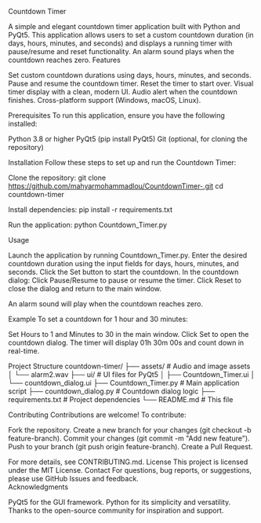 Countdown Timer

A simple and elegant countdown timer application built with Python and PyQt5. This application allows users to set a custom countdown duration (in days, hours, minutes, and seconds) and displays a running timer with pause/resume and reset functionality. An alarm sound plays when the countdown reaches zero.
Features

Set custom countdown durations using days, hours, minutes, and seconds.
Pause and resume the countdown timer.
Reset the timer to start over.
Visual timer display with a clean, modern UI.
Audio alert when the countdown finishes.
Cross-platform support (Windows, macOS, Linux).

Prerequisites
To run this application, ensure you have the following installed:

Python 3.8 or higher
PyQt5 (pip install PyQt5)
Git (optional, for cloning the repository)

Installation
Follow these steps to set up and run the Countdown Timer:

Clone the repository:
git clone https://github.com/mahyarmohammadlou/CountdownTimer-.git
cd countdown-timer


Install dependencies:
pip install -r requirements.txt


Run the application:
python Countdown_Timer.py



Usage

Launch the application by running Countdown_Timer.py.
Enter the desired countdown duration using the input fields for days, hours, minutes, and seconds.
Click the Set button to start the countdown.
In the countdown dialog:
Click Pause/Resume to pause or resume the timer.
Click Reset to close the dialog and return to the main window.


An alarm sound will play when the countdown reaches zero.

Example
To set a countdown for 1 hour and 30 minutes:

Set Hours to 1 and Minutes to 30 in the main window.
Click Set to open the countdown dialog.
The timer will display 01h 30m 00s and count down in real-time.


Project Structure
countdown-timer/
├── assets/                 # Audio and image assets
│   └── alarm2.wav
├── ui/                    # UI files for PyQt5
│   ├── Countdown_Timer.ui
│   └── countdown_dialog.ui
├── Countdown_Timer.py     # Main application script
├── countdown_dialog.py    # Countdown dialog logic
├── requirements.txt       # Project dependencies
└── README.md              # This file

Contributing
Contributions are welcome! To contribute:

Fork the repository.
Create a new branch for your changes (git checkout -b feature-branch).
Commit your changes (git commit -m "Add new feature").
Push to your branch (git push origin feature-branch).
Create a Pull Request.

For more details, see CONTRIBUTING.md.
License
This project is licensed under the MIT License.
Contact
For questions, bug reports, or suggestions, please use GitHub Issues and feedback.     
Acknowledgments

PyQt5 for the GUI framework.
Python for its simplicity and versatility.
Thanks to the open-source community for inspiration and support.
